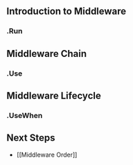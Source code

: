 ## Introduction to Middleware

### .Run

## Middleware Chain

### .Use

## Middleware Lifecycle

### .UseWhen

## Next Steps
- [[Middleware Order]]